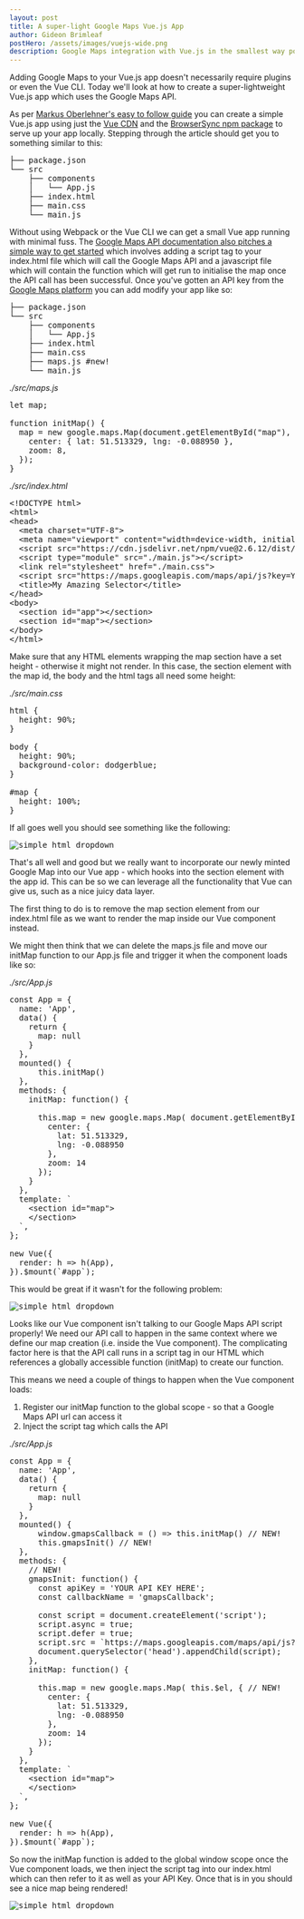 ```yaml
---
layout: post
title: A super-light Google Maps Vue.js App
author: Gideon Brimleaf
postHero: /assets/images/vuejs-wide.png
description: Google Maps integration with Vue.js in the smallest way possible
---
```


Adding Google Maps to your Vue.js app doesn't necessarily require plugins or even the Vue CLI.  Today we'll look at how to create a super-lightweight Vue.js app which uses the Google Maps API.

As per [Markus Oberlehner's easy to follow guide](https://markus.oberlehner.net/blog/goodbye-webpack-building-vue-applications-without-webpack/) you can create a simple Vue.js app using just the [Vue CDN](https://vuejs.org/v2/guide/installation.html#CDN) and the [BrowserSync npm package](https://www.npmjs.com/package/browser-sync) to serve up your app locally.  Stepping through the article should get you to something similar to this:

<pre class="p-2 bg-primary text-light">
├── package.json
└── src
    ├── components
    │   └── App.js
    ├── index.html
    ├── main.css
    └── main.js
</pre>

Without using Webpack or the Vue CLI we can get a small Vue app running with minimal fuss.  The [Google Maps API documentation also pitches a simple way to get started](https://developers.google.com/maps/documentation/javascript/overview#maps_map_simple-html) which involves adding a script tag to your <span class="code-snippet">index.html</span> file which will call the Google Maps API and a javascript file which will contain the function which will get run to initialise the map once the API call has been successful.  Once you've gotten an API key from the [Google Maps platform](https://developers.google.com/maps/gmp-get-started) you can add modify your app like so:

<pre class="p-2 bg-primary text-light">
├── package.json
└── src
    ├── components
    │   └── App.js
    ├── index.html
    ├── main.css
    ├── maps.js #new!
    └── main.js
</pre>

<span class="font-weight-bold">*./src/maps.js*</span>

<pre class="p-2 bg-primary text-light">
let map;

function initMap() {
  map = new google.maps.Map(document.getElementById("map"), {
    center: { lat: 51.513329, lng: -0.088950 },
    zoom: 8,
  });
}
</pre>

<span class="font-weight-bold">*./src/index.html*</span>

<pre class="p-2 bg-primary text-light">
&lt;!DOCTYPE html&gt;
&lt;html&gt;
&lt;head&gt;
  &lt;meta charset=&quot;UTF-8&quot;&gt;
  &lt;meta name=&quot;viewport&quot; content=&quot;width=device-width, initial-scale=1.0&quot;&gt;
  &lt;script src=&quot;https://cdn.jsdelivr.net/npm/vue@2.6.12/dist/vue.js&quot;&gt;&lt;/script&gt;
  &lt;script type=&quot;module&quot; src=&quot;./main.js&quot;&gt;&lt;/script&gt;
  &lt;link rel=&quot;stylesheet&quot; href=&quot;./main.css&quot;&gt;
  &lt;script src=&quot;https://maps.googleapis.com/maps/api/js?key=YOUR_API_KEY&amp;callback=initMap&quot; defer&gt;&lt;/script&gt;
  &lt;title&gt;My Amazing Selector&lt;/title&gt;
&lt;/head&gt;
&lt;body&gt;
  &lt;section id=&quot;app&quot;&gt;&lt;/section&gt;
  &lt;section id=&quot;map&quot;&gt;&lt;/section&gt;
&lt;/body&gt;
&lt;/html&gt;
</pre>

Make sure that any HTML elements wrapping the map section have a set height - otherwise it might not render.  In this case, the section element with the map id, the body and the html tags all need some height:

<span class="font-weight-bold">*./src/main.css*</span>

<pre class="p-2 bg-primary text-light">
html {
  height: 90%;
}

body {
  height: 90%;
  background-color: dodgerblue;
}

#map {
  height: 100%;
}
</pre>

If all goes well you should see something like the following:

<pre class="shadowy">
<img src="/assets/images/working-vue-gmaps.png" class="img-fluid" alt="simple html dropdown">
</pre>

That's all well and good but we really want to incorporate our newly minted Google Map into our Vue app - which hooks into the section element with the app id.  This can be so we can leverage all the functionality that Vue can give us, such as a nice juicy data layer.

The first thing to do is to remove the map section element from our <span class="code-snippet">index.html</span> file as we want to render the map inside our Vue component instead. 

We might then think that we can delete the <span class="code-snippet">maps.js</span> file and move our <span class="code-snippet">initMap</span> function to our <span class="code-snippet">App.js</span> file and trigger it when the component loads like so:

<span class="font-weight-bold">*./src/App.js*</span>

<pre class="p-2 bg-primary text-light">
const App = {
  name: 'App',
  data() {
    return {
      map: null
    }
  },
  mounted() {
      this.initMap()
  },
  methods: {
    initMap: function() {
    
      this.map = new google.maps.Map( document.getElementById("map"), {
        center: {
          lat: 51.513329,
          lng: -0.088950
        },
        zoom: 14
      });
    }
  },
  template: `
    &lt;section id="map"&gt;
    &lt;/section&gt;
  `,
};

new Vue({
  render: h => h(App),
}).$mount(`#app`);
</pre>

This would be great if it wasn't for the following problem:

<pre class="shadowy">
<img src="/assets/images/vue-gmaps-error.png" class="img-fluid" alt="simple html dropdown">
</pre>

Looks like our Vue component isn't talking to our Google Maps API script properly!  We need our API call to happen in the same context where we define our map creation (i.e. inside the Vue component).  The complicating factor here is that the API call runs in a script tag in our HTML which references a globally accessible function (<span class="font-weight-bold">initMap</span>) to create our function.

This means we need a couple of things to happen when the Vue component loads:

1. Register our <span class="font-weight-bold">initMap</span> function to the global scope - so that a Google Maps API url can access it
2. Inject the script tag which calls the API

<span class="font-weight-bold">*./src/App.js*</span>

<pre class="p-2 bg-primary text-light">
const App = {
  name: 'App',
  data() {
    return {
      map: null
    }
  },
  mounted() {
      window.gmapsCallback = () => this.initMap() // NEW!
      this.gmapsInit() // NEW!
  },
  methods: {
    // NEW!
    gmapsInit: function() {
      const apiKey = 'YOUR API KEY HERE';
      const callbackName = 'gmapsCallback';

      const script = document.createElement('script');
      script.async = true;
      script.defer = true;
      script.src = `https://maps.googleapis.com/maps/api/js?key=${apiKey}&callback=${callbackName}`;
      document.querySelector('head').appendChild(script);
    },
    initMap: function() {
    
      this.map = new google.maps.Map( this.$el, { // NEW!
        center: {
          lat: 51.513329,
          lng: -0.088950
        },
        zoom: 14
      });
    }
  },
  template: `
    &lt;section id="map"&gt;
    &lt;/section&gt;
  `,
};

new Vue({
  render: h => h(App),
}).$mount(`#app`);
</pre>

So now the initMap function is added to the global window scope once the Vue component loads, we then inject the script tag into our <span class="font-weight-bold">index.html</span> which can then refer to it as well as your API Key. Once that is in you should see a nice map being rendered!

<pre class="shadowy">
<img src="/assets/images/working-vue-gmaps.png" class="img-fluid" alt="simple html dropdown">
</pre>